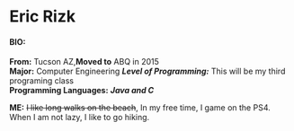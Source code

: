  # Eric Rizk 
 #### BIO:
 **From:** Tucson AZ,**Moved to** ABQ in 2015  
 **Major:** Computer Engineering 
 ***Level of Programming:*** This will be my third programing class  
 **Programming Languages:** ***Java and C*** 
 
 **ME:** ~~I like long walks on the beach~~, In my free time, I game on the PS4. When I am not lazy, I like to go hiking.
